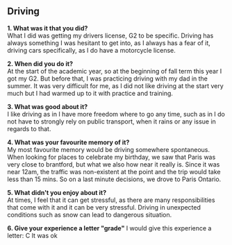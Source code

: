 ## Driving

**1. What was it that you did?**
<br />
What I did was getting my drivers license, G2 to be specific. Driving has always something I was hesitant to get into, as I always has a fear of it, driving cars specifically, as I do have a motorcycle license. 

**2. When did you do it?** 
<br />
At the start of the academic year, so at the beginning of fall term this year I got my G2. But before that, I was practicing driving with my dad in the summer. It was very difficult for me, as I did not like driving at the start very much but I had warmed up to it with practice and training.

**3. What was good about it?**
<br />
I like driving as in I have more freedom where to go any time, such as in I do not have to strongly rely on public transport, when it rains or any issue in regards to that.

**4. What was your favourite memory of it?**
<br />
My most favourite memory would be driving somewhere spontaneous. When looking for places to celebrate my birthday, we saw that Paris was very close to brantford, but what we also how near it really is. Since it was near 12am, the traffic was non-existent at the point and the trip would take less than 15 mins. So on a last minute decisions, we drove to Paris Ontario.

**5. What didn't you enjoy about it?**
<br />
At times, I feel that it can get stressful, as there are many responsibilities that come with it and it can be very stressful. Driving in unexpected conditions such as snow can lead to dangerous situation.  

**6. Give your experience a letter "grade"**
I would give this experience a letter: C It was ok
